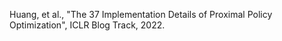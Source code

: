 Huang, et al., "The 37 Implementation Details of Proximal Policy Optimization", ICLR Blog Track, 2022.